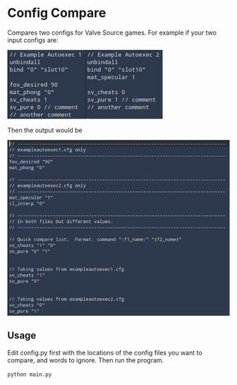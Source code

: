 # Config Compare
Compares two configs for Valve Source games.
For example if your two input configs are:

![Example inputs](inputexample.png)

Then the output would be

![Example outputs](outputexample.png)

## Usage

Edit config.py first with the locations of the config files you want to compare, and words to ignore.  Then run the program.

`python main.py`
